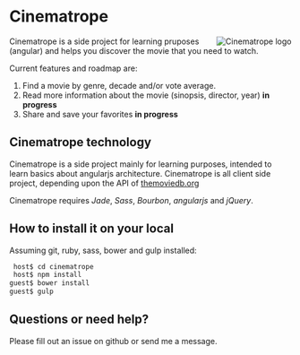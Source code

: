# Cinematrope

<img src="" alt="Cinematrope logo" title="Cinematrope" align="right" />

Cinematrope is a side project for learning pruposes (angular) and helps you discover the movie that you need to watch.

Current features and roadmap are:

1. Find a movie by genre, decade and/or vote average.
2. Read more information about the movie (sinopsis, director, year) **in progress**
3. Share and save your favorites **in progress**

## Cinematrope technology

Cinematrope is a side project mainly for learning purposes, intended to learn basics about angularjs architecture.
Cinematrope is all client side project, depending upon the API of [themoviedb.org](https://www.themoviedb.org)

Cinematrope requires *Jade*, *Sass*, *Bourbon*, *angularjs* and *jQuery*.

## How to install it on your local

Assuming git, ruby, sass, bower and gulp installed:

```bash
 host$ cd cinematrope
 host$ npm install
guest$ bower install
guest$ gulp
```

## Questions or need help?

Please fill out an issue on github or send me a message.
